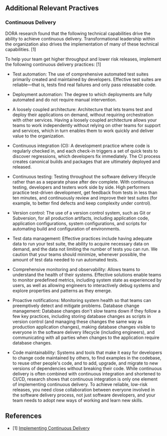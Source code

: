 ## Additional Relevant Practives <a name="relevant-practices"></a>

### Continuous Delivery <a name="cd"></a>

DORA research found that the following technical capabilities drive the ability to achieve continuous delivery. Transformational leadership within the organization also drives the implementation of many of these technical capabilities. [1]

To help your team get higher throughput and lower risk releases, implement the following continuous delivery practices: [1]

- Test automation: The use of comprehensive automated test suites primarily created and maintained by developers. Effective test suites are reliable—that is, tests find real failures and only pass releasable code.

- Deployment automation: The degree to which deployments are fully automated and do not require manual intervention.

- A loosely coupled architecture: Architecture that lets teams test and deploy their applications on demand, without requiring orchestration with other services. Having a loosely coupled architecture allows your teams to work independently without relying on other teams for support and services, which in turn enables them to work quickly and deliver value to the organization.

- Continuous integration (CI): A development practice where code is regularly checked in, and each check-in triggers a set of quick tests to discover regressions, which developers fix immediately. The CI process creates canonical builds and packages that are ultimately deployed and released.

- Continuous testing: Testing throughout the software delivery lifecycle rather than as a separate phase after dev complete. With continuous testing, developers and testers work side by side. High performers practice test-driven development, get feedback from tests in less than ten minutes, and continuously review and improve their test suites (for example, to better find defects and keep complexity under control).

- Version control: The use of a version control system, such as Git or Subversion, for all production artifacts, including application code, application configurations, system configurations, and scripts for automating build and configuration of environments.

- Test data management: Effective practices include having adequate data to run your test suite, the ability to acquire necessary data on demand, and the data not limiting the number of tests you can run. We caution that your teams should minimize, whenever possible, the amount of test data needed to run automated tests.

- Comprehensive monitoring and observability: Allows teams to understand the health of their systems. Effective solutions enable teams to monitor predefined metrics, including system state as experienced by users, as well as allowing engineers to interactively debug systems and explore properties and patterns as they emerge.

- Proactive notifications: Monitoring system health so that teams can preemptively detect and mitigate problems.
Database change management: Database changes don't slow teams down if they follow a few key practices, including storing database changes as scripts in version control (and managing these changes the same way as production application changes), making database changes visible to everyone in the software delivery lifecycle (including engineers), and communicating with all parties when changes to the application require database changes.

- Code maintainability: Systems and tools that make it easy for developers to change code maintained by others, to find examples in the codebase, to reuse other people's code, and to add, upgrade, and migrate to new versions of dependencies without breaking their code.
While continuous delivery is often combined with continuous integration and shortened to CI/CD, research shows that continuous integration is only one element of implementing continuous delivery. To achieve reliable, low-risk releases, you need close collaboration between everyone involved in the software delivery process, not just software developers, and your team needs to adopt new ways of working and learn new skills.

## References
- [1] [Implementing Continuous Delivery](https://cloud.google.com/architecture/devops/devops-tech-continuous-delivery#implementing_continuous_delivery)
